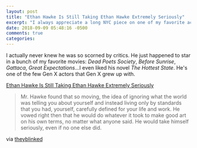 ```yaml
---
layout: post
title: "Ethan Hawke Is Still Taking Ethan Hawke Extremely Seriously"
excerpt: "I always appreciate a long NYC piece on one of my favorite actors"
date: 2018-09-09 05:48:16 -0500
comments: true
categories: 
---
```


I actually never knew he was so scorned by critics. He just happened to star in a bunch of my favorite movies: _Dead Poets Society_, _Before Sunrise_, _Gattaca_, _Great Expectations_...I even liked his novel _The Hottest State_. He's one of the few Gen X actors that Gen X grew up with.

[Ethan Hawke Is Still Taking Ethan Hawke Extremely Seriously](https://www.nytimes.com/2018/08/28/movies/ethan-hawke-blaze-foley-first-reformed.html)

> Mr. Hawke found that so moving, the idea of ignoring what the world was telling you about yourself and instead living only by standards that you had, yourself, carefully defined for your life and work. He vowed right then that he would do whatever it took to make good art on his own terms, no matter what anyone said. He would take himself seriously, even if no one else did.

via [theyblinked](https://twitter.com/theyblinked/status/1034500825798922240)
